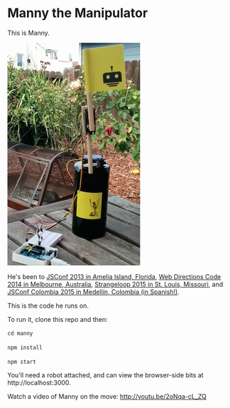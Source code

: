Manny the Manipulator
===

This is Manny. 

![Manny the Manipulator](manny.png)

He's been to [JSConf 2013 in Amelia Island, Florida](https://speakerdeck.com/rockbot/ai-dot-js-robots-with-brains), [Web Directions Code 2014 in Melbourne, Australia](https://speakerdeck.com/rockbot/you-can-do-what-with-math-now), [Strangeloop 2015 in St. Louis, Missouri](https://www.youtube.com/watch?v=3v75aX5-gSA), and [JSConf Colombia 2015 in Medellín, Colombia (in Spanish!)](https://www.youtube.com/watch?v=Iqkm2j54Bks).

This is the code he runs on.

To run it, clone this repo and then:

```
cd manny

npm install

npm start
```

You'll need a robot attached, and can view the browser-side bits at http://localhost:3000.

Watch a video of Manny on the move: http://youtu.be/2oNqa-cL_ZQ
